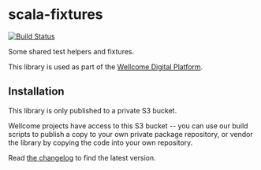 # scala-fixtures

[![Build Status](https://travis-ci.org/wellcomecollection/scala-fixtures.svg?branch=master)](https://travis-ci.org/wellcomecollection/scala-fixtures)

Some shared test helpers and fixtures.

This library is used as part of the [Wellcome Digital Platform][platform].

[platform]: https://github.com/wellcomecollection/platform

## Installation

This library is only published to a private S3 bucket.

Wellcome projects have access to this S3 bucket -- you can use our build
scripts to publish a copy to your own private package repository, or vendor
the library by copying the code into your own repository.

Read [the changelog](CHANGELOG.md) to find the latest version.
